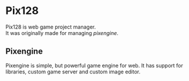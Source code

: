 # Pix128

Pix128 is web game project manager.<br>
It was originally made for managing *pixengine*.

## Pixengine
Pixengine is simple, but powerful game engine for web. It has support for libraries, custom game server and custom image editor.